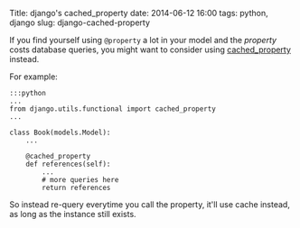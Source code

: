 Title: django's cached_property
date: 2014-06-12 16:00
tags: python, django
slug: django-cached-property

If you find yourself using `@property` a lot in your model and the _property_ 
costs database queries, you might want to consider using [cached_property][] instead.

For example:

    :::python
    ...
    from django.utils.functional import cached_property
    ...

    class Book(models.Model):
        ...

        @cached_property
        def references(self):
            ...
            # more queries here
            return references

So instead re-query everytime you call the property, it'll use cache instead,
as long as the instance still exists.


[cached_property]: https://docs.djangoproject.com/en/1.6/ref/utils/#django.utils.functional.cached_property "cached_property"
